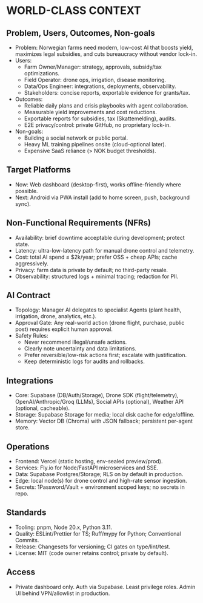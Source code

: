 # WORLD-CLASS CONTEXT

## Problem, Users, Outcomes, Non-goals
- Problem: Norwegian farms need modern, low-cost AI that boosts yield, maximizes legal subsidies, and cuts bureaucracy without vendor lock-in.
- Users:
  - Farm Owner/Manager: strategy, approvals, subsidy/tax optimizations.
  - Field Operator: drone ops, irrigation, disease monitoring.
  - Data/Ops Engineer: integrations, deployments, observability.
  - Stakeholders: concise reports, exportable evidence for grants/tax.
- Outcomes:
  - Reliable daily plans and crisis playbooks with agent collaboration.
  - Measurable yield improvements and cost reductions.
  - Exportable reports for subsidies, tax (Skattemelding), audits.
  - E2E privacy/control: private GitHub, no proprietary lock-in.
- Non-goals:
  - Building a social network or public portal.
  - Heavy ML training pipelines onsite (cloud-optional later).
  - Expensive SaaS reliance (> NOK budget thresholds).

## Target Platforms
- Now: Web dashboard (desktop-first), works offline-friendly where possible.
- Next: Android via PWA install (add to home screen, push, background sync).

## Non-Functional Requirements (NFRs)
- Availability: brief downtime acceptable during development; protect state.
- Latency: ultra-low-latency path for manual drone control and telemetry.
- Cost: total AI spend ≤ $2k/year; prefer OSS + cheap APIs; cache aggressively.
- Privacy: farm data is private by default; no third-party resale.
- Observability: structured logs + minimal tracing; redaction for PII.

## AI Contract
- Topology: Manager AI delegates to specialist Agents (plant health, irrigation, drone, analytics, etc.).
- Approval Gate: Any real-world action (drone flight, purchase, public post) requires explicit human approval.
- Safety Rules:
  - Never recommend illegal/unsafe actions.
  - Clearly note uncertainty and data limitations.
  - Prefer reversible/low-risk actions first; escalate with justification.
  - Keep deterministic logs for audits and rollbacks.

## Integrations
- Core: Supabase (DB/Auth/Storage), Drone SDK (flight/telemetry), OpenAI/Anthropic/Groq (LLMs), Social APIs (optional), Weather API (optional, cacheable).
- Storage: Supabase Storage for media; local disk cache for edge/offline.
- Memory: Vector DB (Chroma) with JSON fallback; persistent per-agent store.

## Operations
- Frontend: Vercel (static hosting, env-sealed preview/prod).
- Services: Fly.io for Node/FastAPI microservices and SSE.
- Data: Supabase Postgres/Storage; RLS on by default in production.
- Edge: local node(s) for drone control and high-rate sensor ingestion.
- Secrets: 1Password/Vault + environment scoped keys; no secrets in repo.

## Standards
- Tooling: pnpm, Node 20.x, Python 3.11.
- Quality: ESLint/Prettier for TS; Ruff/mypy for Python; Conventional Commits.
- Release: Changesets for versioning; CI gates on type/lint/test.
- License: MIT (code owner retains control; private by default).

## Access
- Private dashboard only. Auth via Supabase. Least privilege roles. Admin UI behind VPN/allowlist in production.


